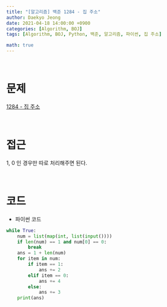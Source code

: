 ```yaml
---
title: "[알고리즘] 백준 1284 - 집 주소"
author: Daekyo Jeong
date: 2021-04-18 14:00:00 +0900
categories: [Algorithm, BOJ]
tags: [Algorithm, BOJ, Python, 백준, 알고리즘, 파이썬, 집 주소]

math: true
---
```



<br/>

# **문제**

[1284 - 집 주소](https://www.acmicpc.net/problem/1284)

<br/>

# **접근**

1, 0 인 경우만 따로 처리해주면 된다.  



<br/>

# **코드**

- 파이썬 코드   

```py
while True:
    num = list(map(int, list(input())))
    if len(num) == 1 and num[0] == 0:
        break
    ans = 1 + len(num)
    for item in num:
        if item == 1:
            ans += 2
        elif item == 0:
            ans += 4
        else:
            ans += 3
    print(ans)
```

<br/>
